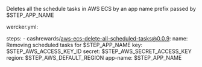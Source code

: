 Deletes all the schedule tasks in AWS ECS by an app name prefix passed by $STEP_APP_NAME

wercker.yml:

steps:
    - cashrewards/aws-ecs-delete-all-scheduled-tasks@0.0.9: 
       name: Removing scheduled tasks for $STEP_APP_NAME
       key: $STEP_AWS_ACCESS_KEY_ID
       secret: $STEP_AWS_SECRET_ACCESS_KEY
       region: $STEP_AWS_DEFAULT_REGION
       app-name: $STEP_APP_NAME
